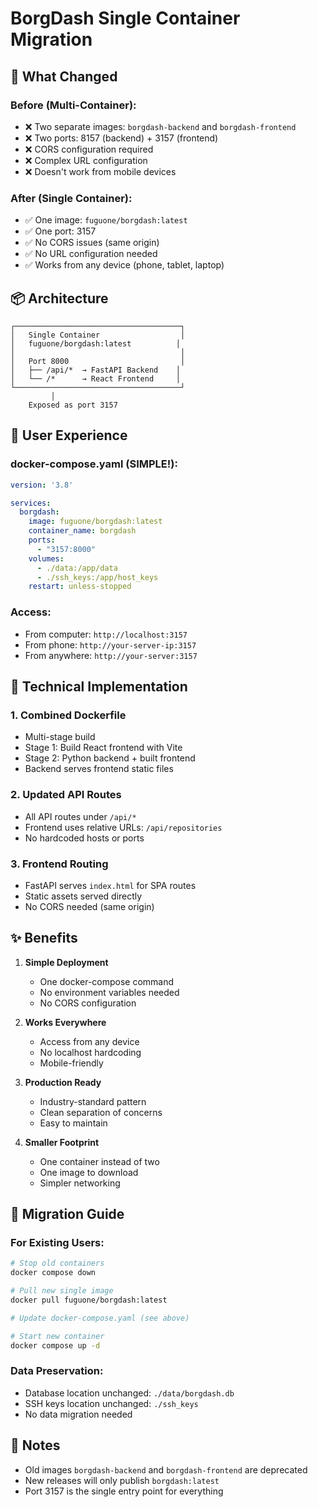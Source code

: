 # BorgDash Single Container Migration

## 🎯 What Changed

### **Before (Multi-Container):**
- ❌ Two separate images: `borgdash-backend` and `borgdash-frontend`
- ❌ Two ports: 8157 (backend) + 3157 (frontend)
- ❌ CORS configuration required
- ❌ Complex URL configuration
- ❌ Doesn't work from mobile devices

### **After (Single Container):**
- ✅ One image: `fuguone/borgdash:latest`
- ✅ One port: 3157
- ✅ No CORS issues (same origin)
- ✅ No URL configuration needed
- ✅ Works from any device (phone, tablet, laptop)

## 📦 Architecture

```
┌─────────────────────────────────────┐
│   Single Container                  │
│   fuguone/borgdash:latest          │
│                                     │
│   Port 8000                         │
│   ├── /api/*  → FastAPI Backend    │
│   └── /*      → React Frontend     │
└─────────────────────────────────────┘
         │
    Exposed as port 3157
```

## 🚀 User Experience

### **docker-compose.yaml (SIMPLE!):**
```yaml
version: '3.8'

services:
  borgdash:
    image: fuguone/borgdash:latest
    container_name: borgdash
    ports:
      - "3157:8000"
    volumes:
      - ./data:/app/data
      - ./ssh_keys:/app/host_keys
    restart: unless-stopped
```

### **Access:**
- From computer: `http://localhost:3157`
- From phone: `http://your-server-ip:3157`
- From anywhere: `http://your-server:3157`

## 🔧 Technical Implementation

### **1. Combined Dockerfile**
- Multi-stage build
- Stage 1: Build React frontend with Vite
- Stage 2: Python backend + built frontend
- Backend serves frontend static files

### **2. Updated API Routes**
- All API routes under `/api/*`
- Frontend uses relative URLs: `/api/repositories`
- No hardcoded hosts or ports

### **3. Frontend Routing**
- FastAPI serves `index.html` for SPA routes
- Static assets served directly
- No CORS needed (same origin)

## ✨ Benefits

1. **Simple Deployment**
   - One docker-compose command
   - No environment variables needed
   - No CORS configuration

2. **Works Everywhere**
   - Access from any device
   - No localhost hardcoding
   - Mobile-friendly

3. **Production Ready**
   - Industry-standard pattern
   - Clean separation of concerns
   - Easy to maintain

4. **Smaller Footprint**
   - One container instead of two
   - One image to download
   - Simpler networking

## 🔄 Migration Guide

### **For Existing Users:**
```bash
# Stop old containers
docker compose down

# Pull new single image
docker pull fuguone/borgdash:latest

# Update docker-compose.yaml (see above)

# Start new container
docker compose up -d
```

### **Data Preservation:**
- Database location unchanged: `./data/borgdash.db`
- SSH keys location unchanged: `./ssh_keys`
- No data migration needed

## 📝 Notes

- Old images `borgdash-backend` and `borgdash-frontend` are deprecated
- New releases will only publish `borgdash:latest`
- Port 3157 is the single entry point for everything
